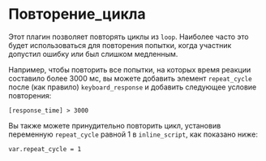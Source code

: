 # Повторение_цикла

Этот плагин позволяет повторять циклы из `loop`. Наиболее часто это будет использоваться для повторения попытки, когда участник допустил ошибку или был слишком медленным.

Например, чтобы повторить все попытки, на которых время реакции составило более 3000 мс, вы можете добавить элемент `repeat_cycle` после (как правило) `keyboard_response` и добавить следующее условие повторения:

	[response_time] > 3000

Вы также можете принудительно повторить цикл, установив переменную `repeat_cycle` равной 1 в `inline_script`, как показано ниже:

	var.repeat_cycle = 1
